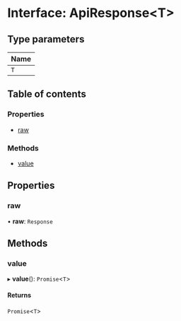 # Interface: ApiResponse<T\>

## Type parameters

| Name |
| :------ |
| `T` |

## Table of contents

### Properties

- [raw](ApiResponse.md#raw)

### Methods

- [value](ApiResponse.md#value)

## Properties

### <a id="raw" name="raw"></a> raw

• **raw**: `Response`

## Methods

### <a id="value" name="value"></a> value

▸ **value**(): `Promise`<`T`\>

#### Returns

`Promise`<`T`\>
